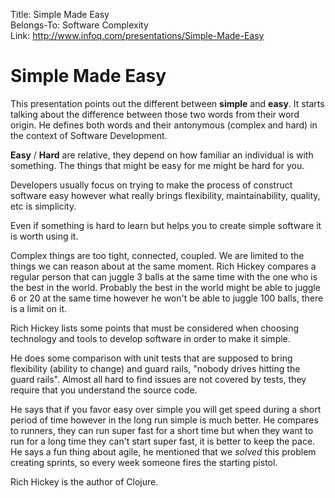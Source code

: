 Title: Simple Made Easy  
Belongs-To: Software Complexity  
Link: http://www.infoq.com/presentations/Simple-Made-Easy  

# Simple Made Easy

This presentation points out the different between **simple** and **easy**. It starts talking about the difference between those two words from their word origin. He defines both words and their antonymous (complex and hard) in the context of Software Development.

**Easy** / **Hard** are relative, they depend on how familiar an individual is with something. The things that might be easy for me might be hard for you.

Developers usually focus on trying to make the process of construct software easy however what really brings flexibility, maintainability, quality, etc is simplicity.

Even if something is hard to learn but helps you to create simple software it is worth using it.

Complex things are too tight, connected, coupled. We are limited to the things we can reason about at the same moment. Rich Hickey compares a regular person that can juggle 3 balls at the same time with the one who is the best in the world. Probably the best in the world might be able to juggle 6 or 20 at the same time however he won't be able to juggle 100 balls, there is a limit on it.

Rich Hickey lists some points that must be considered when choosing technology and tools to develop software in order to make it simple.

He does some comparison with unit tests that are supposed to bring flexibility (ability to change) and guard rails, "nobody drives hitting the guard rails". Almost all hard to find issues are not covered by tests, they require that you understand the source code.

He says that if you favor easy over simple you will get speed during a short period of time however in the long run simple is much better. He compares to runners, they can run super fast for a short time but when they want to run for a long time they can't start super fast, it is better to keep the pace. He says a fun thing about agile, he mentioned that we *solved* this problem creating sprints, so every week someone fires the starting pistol.

Rich Hickey is the author of Clojure.
